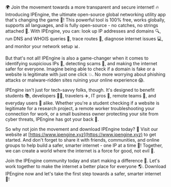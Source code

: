 🌍 Join the movement towards a more transparent and secure internet! 🔥 Introducing IPEngine, the ultimate open-source global networking utility app that's changing the game 🚀! This powerful tool is 100% free, works globally, supports all languages, and is fully open-source - no catches, no strings attached 💯. With IPEngine, you can: look up IP addresses and domains 🔍, run DNS and WHOIS queries 🔎, trace routes 📍, diagnose internet issues 💻, and monitor your network setup 📊.

But that's not all! IPEngine is also a game-changer when it comes to identifying suspicious IPs 👀, detecting scams 🚫, and making the internet safer for everyone. Imagine being able to check if a domain is fake or a website is legitimate with just one click 💥. No more worrying about phishing attacks or malware-ridden sites ruining your online experience 😱.

IPEngine isn't just for tech-savvy folks, though. It's designed to benefit students 📚, developers 👨‍💻, travelers ✈️, IT pros 💼, remote teams 🏢, and everyday users 👫 alike. Whether you're a student checking if a website is legitimate for a research project, a remote worker troubleshooting your connection for work, or a small business owner protecting your site from cyber threats, IPEngine has got your back 💪.

So why not join the movement and download IPEngine today? 📲 Visit our website at [https://www.ipengine.xyz](https://www.ipengine.xyz) to get started. And don't forget to share it with friends, communities, and online groups to help build a safer, smarter internet - one IP at a time 🔗! Together, we can create a world where the internet is a force for good, not evil 🌟.

Join the IPEngine community today and start making a difference 💪. Let's work together to make the internet a better place for everyone 🌎. Download IPEngine now and let's take the first step towards a safer, smarter internet 🚀!